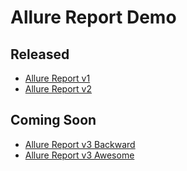 # Allure Report Demo

## Released

* [Allure Report v1](https://eroshenkoam.github.io/allure-report-demo/v1)
* [Allure Report v2](https://eroshenkoam.github.io/allure-report-demo/v2)

## Coming Soon

* [Allure Report v3 Backward](https://eroshenkoam.github.io/allure-report-demo/v3/allure2)
* [Allure Report v3 Awesome](https://eroshenkoam.github.io/allure-report-demo/v3/allure-awesome)